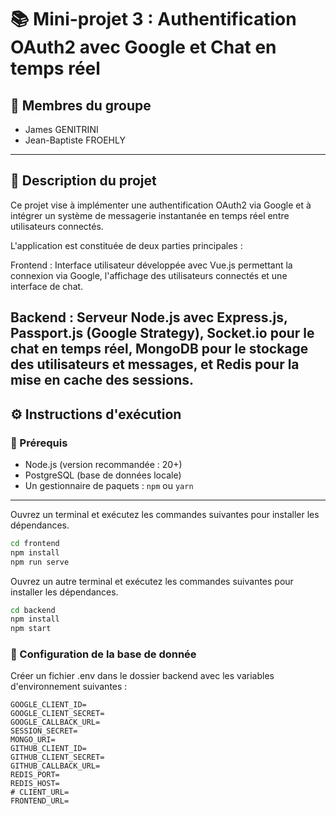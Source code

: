 # 📚 Mini-projet 3 : Authentification OAuth2 avec Google et Chat en temps réel

## 👥 Membres du groupe

- James GENITRINI
- Jean-Baptiste FROEHLY

---

## 📝 Description du projet

Ce projet vise à implémenter une authentification OAuth2 via Google et à intégrer un système de messagerie instantanée en temps réel entre utilisateurs connectés.

L'application est constituée de deux parties principales :

Frontend : Interface utilisateur développée avec Vue.js permettant la connexion via Google, l'affichage des utilisateurs connectés et une interface de chat.

Backend : Serveur Node.js avec Express.js, Passport.js (Google Strategy), Socket.io pour le chat en temps réel, MongoDB pour le stockage des utilisateurs et messages, et Redis pour la mise en cache des sessions.
---

## ⚙️ Instructions d'exécution

### 🔧 Prérequis

- Node.js (version recommandée : 20+)
- PostgreSQL (base de données locale)
- Un gestionnaire de paquets : `npm` ou `yarn`

---

Ouvrez un terminal et exécutez les commandes suivantes pour installer les dépendances.

```bash
cd frontend
npm install
npm run serve
```

Ouvrez un autre terminal et exécutez les commandes suivantes pour installer les dépendances.

```bash
cd backend
npm install
npm start
```

### 🔑 Configuration de la base de donnée

Créer un fichier .env dans le dossier backend avec les variables d'environnement suivantes :

```env
GOOGLE_CLIENT_ID=
GOOGLE_CLIENT_SECRET=
GOOGLE_CALLBACK_URL=
SESSION_SECRET=
MONGO_URI=
GITHUB_CLIENT_ID=
GITHUB_CLIENT_SECRET=
GITHUB_CALLBACK_URL=
REDIS_PORT=
REDIS_HOST=
# CLIENT_URL=
FRONTEND_URL=
```
